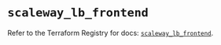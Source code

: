 # `scaleway_lb_frontend`

Refer to the Terraform Registry for docs: [`scaleway_lb_frontend`](https://registry.terraform.io/providers/scaleway/scaleway/2.42.1/docs/resources/lb_frontend).
